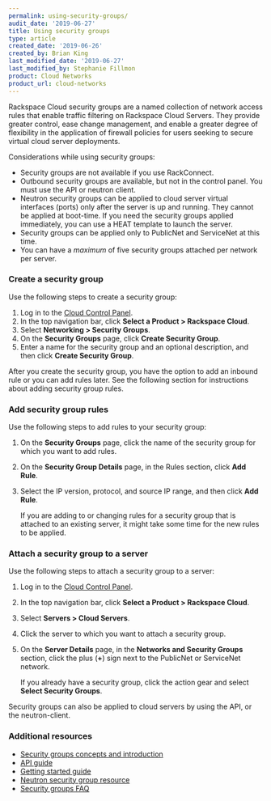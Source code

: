 ```yaml
---
permalink: using-security-groups/
audit_date: '2019-06-27'
title: Using security groups
type: article
created_date: '2019-06-26'
created_by: Brian King
last_modified_date: '2019-06-27'
last_modified_by: Stephanie Fillmon
product: Cloud Networks
product_url: cloud-networks
---
```


Rackspace Cloud security groups are a named collection of network access
rules that enable traffic filtering on Rackspace Cloud Servers. They provide
greater control, ease change management, and enable a greater degree of
flexibility in the application of firewall policies for users seeking to
secure virtual cloud server deployments.


Considerations while using security groups:

- Security groups are not available if you use RackConnect.
- Outbound security groups are available, but not in the control panel. You
  must use the API or neutron client.
- Neutron security groups can be applied to cloud server virtual interfaces
  (ports) only after the server is up and running. They cannot be applied at
  boot-time. If you need the security groups applied immediately, you can
  use a HEAT template to launch the server.
- Security groups can be applied only to PublicNet and ServiceNet at this time.
- You can have a *maximum* of five security groups attached per network per
  server.


### Create a security group

Use the following steps to create a security group:

1. Log in to the [Cloud Control Panel](https://login.rackspace.com/).
2. In the top navigation bar, click **Select a Product > Rackspace Cloud**.
3. Select **Networking > Security Groups**.
4. On the **Security Groups** page, click **Create Security Group**.
5. Enter a name for the security group and an optional description, and then
   click **Create Security Group**.

After you create the security group, you have the option to add an inbound
rule or you can add rules later. See the following section for instructions
about adding security group rules.

### Add security group rules

Use the following steps to add rules to your security group:

1. On the **Security Groups** page, click the name of the security group for
   which you want to add rules.
2. On the **Security Group Details** page, in the Rules section, click
   **Add Rule**.
3. Select the IP version, protocol, and source IP range, and then click
   **Add Rule**.

   If you are adding to or changing rules for a security group that is attached
   to an existing server, it might take some time for the new rules to be
   applied.


### Attach a security group to a server

Use the following steps to attach a security group to a server:

1. Log in to the [Cloud Control Panel](https://login.rackspace.com/).
2. In the top navigation bar, click **Select a Product > Rackspace Cloud**.
3. Select **Servers > Cloud Servers**.
4. Click the server to which you want to attach a security group.
5. On the **Server Details** page, in the **Networks and Security Groups**
   section, click the plus (**+**) sign next to the PublicNet or ServiceNet
   network.

   If you already have a security group, click the action gear and
   select **Select Security Groups**.

Security groups can also be applied to cloud servers by using the API,
or the neutron-client.

### Additional resources

- [Security groups concepts and introduction](https://developer.rackspace.com/docs/cloud-networks/v2/getting-started/concepts/#security-groups-and-rules-concepts)
- [API guide](https://developer.rackspace.com/docs/cloud-networks/v2/api-reference/sec-group-operations/)
- [Getting started guide](https://developer.rackspace.com/docs/cloud-networks/v2/getting-started/controlling-network-access/security-groups/)
- [Neutron security group resource](https://developer.rackspace.com/docs/cloud-orchestration/v1/resources-reference/openstack/#os-neutron-securitygroup)
- [Security groups FAQ](https://support.rackspace.com/how-to/cloud-servers-faq/)
